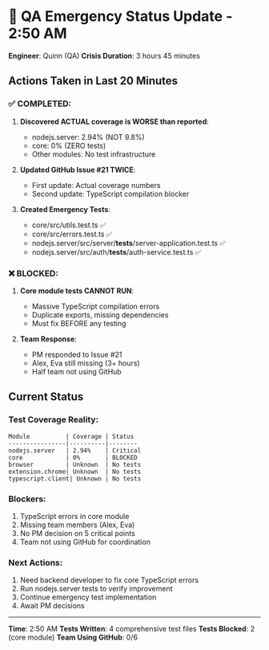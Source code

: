 # 🚨 QA Emergency Status Update - 2:50 AM

**Engineer**: Quinn (QA)
**Crisis Duration**: 3 hours 45 minutes

## Actions Taken in Last 20 Minutes

### ✅ COMPLETED:
1. **Discovered ACTUAL coverage is WORSE than reported**:
   - nodejs.server: 2.94% (NOT 9.8%)
   - core: 0% (ZERO tests)
   - Other modules: No test infrastructure

2. **Updated GitHub Issue #21 TWICE**:
   - First update: Actual coverage numbers
   - Second update: TypeScript compilation blocker

3. **Created Emergency Tests**:
   - core/src/utils.test.ts ✅
   - core/src/errors.test.ts ✅
   - nodejs.server/src/server/__tests__/server-application.test.ts ✅
   - nodejs.server/src/auth/__tests__/auth-service.test.ts ✅

### ❌ BLOCKED:
1. **Core module tests CANNOT RUN**:
   - Massive TypeScript compilation errors
   - Duplicate exports, missing dependencies
   - Must fix BEFORE any testing

2. **Team Response**:
   - PM responded to Issue #21
   - Alex, Eva still missing (3+ hours)
   - Half team not using GitHub

## Current Status

### Test Coverage Reality:
```
Module          | Coverage | Status
----------------|----------|--------
nodejs.server   | 2.94%    | Critical
core            | 0%       | BLOCKED
browser         | Unknown  | No tests
extension.chrome| Unknown  | No tests
typescript.client| Unknown | No tests
```

### Blockers:
1. TypeScript errors in core module
2. Missing team members (Alex, Eva)
3. No PM decision on 5 critical points
4. Team not using GitHub for coordination

### Next Actions:
1. Need backend developer to fix core TypeScript errors
2. Run nodejs.server tests to verify improvement
3. Continue emergency test implementation
4. Await PM decisions

---
**Time**: 2:50 AM
**Tests Written**: 4 comprehensive test files
**Tests Blocked**: 2 (core module)
**Team Using GitHub**: 0/6